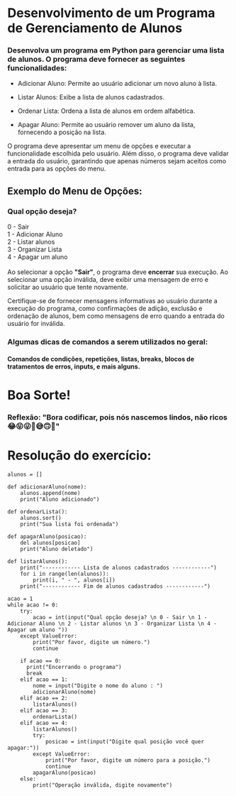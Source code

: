 # Desenvolvimento de um Programa de Gerenciamento de Alunos
### Desenvolva um programa em Python para gerenciar uma lista de alunos. O programa deve fornecer as seguintes funcionalidades:

* Adicionar Aluno: Permite ao usuário adicionar um novo aluno à lista.

* Listar Alunos: Exibe a lista de alunos cadastrados.

* Ordenar Lista: Ordena a lista de alunos em ordem alfabética.

* Apagar Aluno: Permite ao usuário remover um aluno da lista, fornecendo a posição na lista.

O programa deve apresentar um menu de opções e executar a funcionalidade escolhida pelo usuário. 
Além disso, o programa deve validar a entrada do usuário, garantindo que apenas números sejam aceitos como entrada para as opções do menu.

## Exemplo do Menu de Opções:

### Qual opção deseja?
0 - Sair \
1 - Adicionar Aluno \
2 - Listar alunos \
3 - Organizar Lista \
4 - Apagar um aluno \
\
Ao selecionar a opção **"Sair"**, o programa deve **encerrar** sua execução. Ao selecionar uma opção inválida, deve exibir uma mensagem de erro e solicitar ao usuário que tente novamente.

Certifique-se de fornecer mensagens informativas ao usuário durante a execução do programa, como confirmações de adição, exclusão e ordenação de alunos, bem como mensagens de erro quando a entrada do usuário for inválida.

### Algumas dicas de comandos a serem utilizados no geral:
#### Comandos de condições, repetições, listas, breaks, blocos de tratamentos de erros, inputs, e mais alguns.

# Boa Sorte!

### Reflexão: "Bora codificar, pois nós nascemos lindos, não ricos 😂😝😜🫠😅🙃🤪"




# Resolução do exercício:

```
alunos = []

def adicionarAluno(nome):
    alunos.append(nome)
    print("Aluno adicionado")

def ordenarLista():
    alunos.sort()
    print("Sua lista foi ordenada")

def apagarAluno(posicao):
    del alunos[posicao]
    print("Aluno deletado")

def listarAlunos():
    print("------------ Lista de alunos cadastrados ------------")
    for i in range(len(alunos)):
        print(i, " - ", alunos[i])
    print("------------ Fim de alunos cadastrados ------------")

acao = 1
while acao != 0:
    try:
        acao = int(input("Qual opção deseja? \n 0 - Sair \n 1 - Adicionar Aluno \n 2 - Listar alunos \n 3 - Organizar Lista \n 4 - Apagar um aluno "))
    except ValueError:
        print("Por favor, digite um número.")
        continue

    if acao == 0:
      print("Encerrando o programa")
      break
    elif acao == 1:
        nome = input("Digite o nome do aluno : ")
        adicionarAluno(nome)
    elif acao == 2:
        listarAlunos()
    elif acao == 3:
        ordenarLista()
    elif acao == 4:
        listarAlunos()
        try:
            posicao = int(input("Digite qual posição você quer apagar:"))
        except ValueError:
            print("Por favor, digite um número para a posição.")
            continue
        apagarAluno(posicao)
    else:
        print("Operação inválida, digite novamente")
